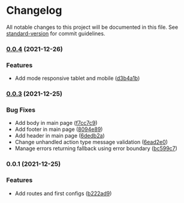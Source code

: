# Changelog

All notable changes to this project will be documented in this file. See [standard-version](https://github.com/conventional-changelog/standard-version) for commit guidelines.

### [0.0.4](https://github.com/jcarlos0511/hacker-news/compare/v0.0.3...v0.0.4) (2021-12-26)


### Features

* Add mode responsive tablet and mobile ([d3b4a1b](https://github.com/jcarlos0511/hacker-news/commit/d3b4a1b2e53ed4afad42764c657b30c48192feeb))

### [0.0.3](https://github.com/jcarlos0511/hacker-news/compare/v0.0.1...v0.0.3) (2021-12-25)


### Bug Fixes

* Add body in main page ([f7cc7c9](https://github.com/jcarlos0511/hacker-news/commit/f7cc7c9cdd49a53bf9459735dadc9f02cb2a7326))
* Add footer in main page ([8094e89](https://github.com/jcarlos0511/hacker-news/commit/8094e892d09a35930ef1315c45cf13653a723506))
* Add header in main page ([6dedb2a](https://github.com/jcarlos0511/hacker-news/commit/6dedb2ab324a2c56e00ac45d56fa3bed2015ceca))
* Change unhandled action type message validation ([6ead2e0](https://github.com/jcarlos0511/hacker-news/commit/6ead2e0605ff7fc411cbfe3f7ab8c600005e8aef))
* Manage errors returning fallback using error boundary ([bc599c7](https://github.com/jcarlos0511/hacker-news/commit/bc599c7e90de6e652b94e59244c786c8b4544ae4))

### 0.0.1 (2021-12-25)


### Features

* Add routes and first configs ([b222ad9](https://github.com/jcarlos0511/hacker-news/commit/b222ad9f4d6b7a9b7f7e6783c96ba262e17d122f))
